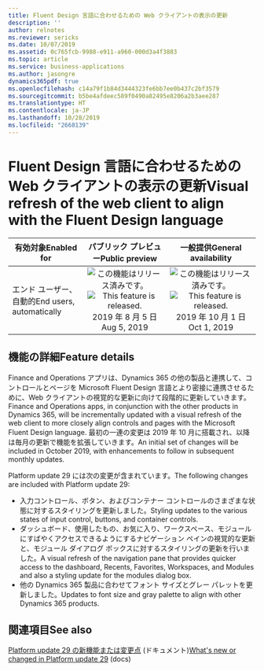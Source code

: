 ```yaml
---
title: Fluent Design 言語に合わせるための Web クライアントの表示の更新
description: ''
author: relnotes
ms.reviewer: sericks
ms.date: 10/07/2019
ms.assetid: 0c765fcb-9988-e911-a960-000d3a4f3883
ms.topic: article
ms.service: business-applications
ms.author: jasongre
dynamics365pdf: true
ms.openlocfilehash: c14a79f1b84d3444323fe6bb7ee0b437c2bf3579
ms.sourcegitcommit: b5be4afdeec589f0490a82495e8206a2b3aee287
ms.translationtype: HT
ms.contentlocale: ja-JP
ms.lasthandoff: 10/28/2019
ms.locfileid: "2668139"
---
```

# <a name="visual-refresh-of-the-web-client-to-align-with-the-fluent-design-language"></a><span data-ttu-id="78fc6-102">Fluent Design 言語に合わせるための Web クライアントの表示の更新</span><span class="sxs-lookup"><span data-stu-id="78fc6-102">Visual refresh of the web client to align with the Fluent Design language</span></span>


| <span data-ttu-id="78fc6-103">有効対象</span><span class="sxs-lookup"><span data-stu-id="78fc6-103">Enabled for</span></span>    |  <span data-ttu-id="78fc6-104">パブリック プレビュー</span><span class="sxs-lookup"><span data-stu-id="78fc6-104">Public preview</span></span> | <span data-ttu-id="78fc6-105">一般提供</span><span class="sxs-lookup"><span data-stu-id="78fc6-105">General availability</span></span> | 
| ---------- | :----------: |:----------: |
|<span data-ttu-id="78fc6-106">エンド ユーザー、自動的</span><span class="sxs-lookup"><span data-stu-id="78fc6-106">End users, automatically</span></span>|<span data-ttu-id="78fc6-107">![この機能はリリース済みです。](/dynamics365-release-plan/media/green-checkmark.png "この機能はリリース済みです。")</span><span class="sxs-lookup"><span data-stu-id="78fc6-107">![This feature is released.](/dynamics365-release-plan/media/green-checkmark.png "This feature is released.")</span></span> <span data-ttu-id="78fc6-108">2019 年 8 月 5 日</span><span class="sxs-lookup"><span data-stu-id="78fc6-108">Aug 5, 2019</span></span>| <span data-ttu-id="78fc6-109">![この機能はリリース済みです。](/dynamics365-release-plan/media/green-checkmark.png "この機能はリリース済みです。")</span><span class="sxs-lookup"><span data-stu-id="78fc6-109">![This feature is released.](/dynamics365-release-plan/media/green-checkmark.png "This feature is released.")</span></span> <span data-ttu-id="78fc6-110">2019 年 10 月 1 日</span><span class="sxs-lookup"><span data-stu-id="78fc6-110">Oct 1, 2019</span></span>|






## <a name="feature-details"></a><span data-ttu-id="78fc6-111">機能の詳細</span><span class="sxs-lookup"><span data-stu-id="78fc6-111">Feature details</span></span>
<!--feature detail start -->
<span data-ttu-id="78fc6-112">Finance and Operations アプリは、Dynamics 365 の他の製品と連携して、コントロールとページを Microsoft Fluent Design 言語とより密接に連携させるために、Web クライアントの視覚的な更新に向けて段階的に更新していきます。</span><span class="sxs-lookup"><span data-stu-id="78fc6-112">Finance and Operations apps, in conjunction with the other products in Dynamics 365, will be incrementally updated with a visual refresh of the web client to more closely align controls and pages with the Microsoft Fluent Design language.</span></span> <span data-ttu-id="78fc6-113">最初の一連の変更は 2019 年 10 月に搭載され、以降は毎月の更新で機能を拡張していきます。</span><span class="sxs-lookup"><span data-stu-id="78fc6-113">An initial set of changes will be included in October 2019, with enhancements to follow in subsequent monthly updates.</span></span>

<span data-ttu-id="78fc6-114">Platform update 29 には次の変更が含まれています。</span><span class="sxs-lookup"><span data-stu-id="78fc6-114">The following changes are included with Platform update 29:</span></span> 

- <span data-ttu-id="78fc6-115">入力コントロール、ボタン、およびコンテナー コントロールのさまざまな状態に対するスタイリングを更新しました。</span><span class="sxs-lookup"><span data-stu-id="78fc6-115">Styling updates to the various states of input control, buttons, and container controls.</span></span>
- <span data-ttu-id="78fc6-116">ダッシュボード、使用したもの、お気に入り、ワークスペース、モジュールにすばやくアクセスできるようにするナビゲーション ペインの視覚的な更新と、モジュール ダイアログ ボックスに対するスタイリングの更新を行いました。</span><span class="sxs-lookup"><span data-stu-id="78fc6-116">A visual refresh of the navigation pane that provides quicker access to the dashboard, Recents, Favorites, Workspaces, and Modules and also a styling update for the modules dialog box.</span></span>  
- <span data-ttu-id="78fc6-117">他の Dynamics 365 製品に合わせてフォント サイズとグレー パレットを更新しました。</span><span class="sxs-lookup"><span data-stu-id="78fc6-117">Updates to font size and gray palette to align with other Dynamics 365 products.</span></span>
<!--feature detail end -->










## <a name="see-also"></a><span data-ttu-id="78fc6-118">関連項目</span><span class="sxs-lookup"><span data-stu-id="78fc6-118">See also</span></span>

<span data-ttu-id="78fc6-119">[Platform update 29 の新機能または変更点](https://docs.microsoft.com/dynamics365/unified-operations/fin-and-ops/get-started/whats-new-platform-update-29) (ドキュメント)</span><span class="sxs-lookup"><span data-stu-id="78fc6-119">[What's new or changed in Platform update 29](https://docs.microsoft.com/dynamics365/unified-operations/fin-and-ops/get-started/whats-new-platform-update-29) (docs)</span></span>
